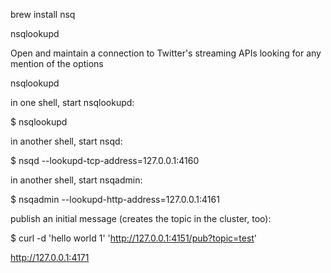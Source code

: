 brew install nsq

nsqlookupd

Open and maintain a connection to Twitter's streaming APIs looking for
any mention of the options

nsqlookupd



in one shell, start nsqlookupd:

$ nsqlookupd

in another shell, start nsqd:

$ nsqd --lookupd-tcp-address=127.0.0.1:4160

in another shell, start nsqadmin:

$ nsqadmin --lookupd-http-address=127.0.0.1:4161

publish an initial message (creates the topic in the cluster, too):

$ curl -d 'hello world 1' 'http://127.0.0.1:4151/pub?topic=test'

http://127.0.0.1:4171